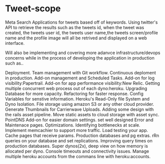 Tweet-scope
===========

Meta Search Applications for tweets based off of keywords. Using twitter's API to retrieve the results such as the tweets id, when the tweet was created, the tweets user id, the tweets user name,the tweets screen/profile name and the profile image will all be retrived and displayed on a web interface.

Will also be implementing and covering more adanvce infrastructure/devops concerns while in the process of developing the application in production such as..

Deployment.
Team management with Git workflow.
Continuous deploment in production.
Add-on management and Scheduled Tasks.
Add-on for log visibility:Papertrail.
Add-on for app performance visibility:New Relic.
Getting multiple concurrent web process out of each dyno:heroku.
Upgrading Database for more capacity.
Refactoring for faster response.
Config Variables for senstive information.
Heroku's Read-Only file System and Dyno Isolation.
File storage using amazon S3 or any other cloud provider.
Generate Thumbnails for Carrierwave Uploads.
Adding some design with the rails asset pipeline.
Move static assets to cloud storage with asset sync.
PointDNS Add-on for easier domain settings.
set well designed Error and Maintenace pages.
Optimizations.
Identifying bottlenecks at scale.
Implement memcachier to support more traffic.
Load testing your app.
Cache pages that receive params.
Production databases and pg extras.
rRn queries on your database and set replications.
Improving query times on production databases.
Super dynos(2x), deep view on how memory is allocated per dyno.
Console timeouts and connectivity issues.
Manage multiple heroku accounts from the commans line with heroku:accounts.
      
